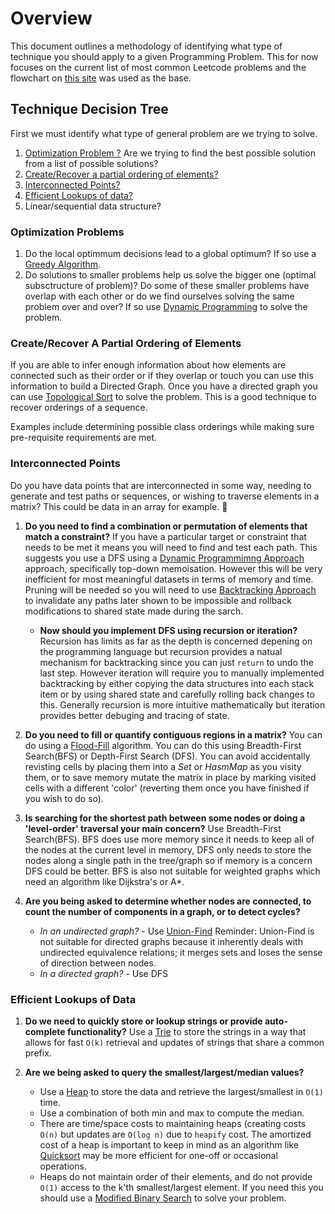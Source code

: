 # Overview
This document outlines a methodology of identifying what type of technique you
should apply to a given Programming Problem. This for now focuses on the
current list of most common Leetcode problems and the flowchart on [this
site](https://sebinsua.com/algorithmic-bathwater) was used as the base. 

## Technique Decision Tree 
First we must identify what type of general problem are we trying to solve. 

1. [Optimization Problem ?](#optimization-problems) Are we trying to find the 
   best possible solution from a list of possible solutions?
2. [Create/Recover a partial ordering of
   elements?](#create/recover-a-partial-ordering-of-elements)
3. [Interconnected Points?](#interconnected-points)
4. [Efficient Lookups of data?](#efficient-lookups-of-data)
5. Linear/sequential data structure?

### Optimization Problems

1. Do the local optimmum decisions lead to a global optimum? If so use a [Greedy
   Algorithm](GreedyTechniques/Greedy.md). 
2. Do solutions to smaller problems help us solve the bigger one (optimal
   subsctructure of problem)? Do some of these smaller problems have overlap
   with each other or do we find ourselves solving the same problem over and
   over? If so use [Dynamic
   Programming](RecursionAndDynamicProgramming/RecursionDynamicProgramming.md)
   to solve the problem.

### Create/Recover A Partial Ordering of Elements
If you are able to infer enough information about how elements are connected
such as their order or if they overlap or touch you can use this information
to build a Directed Graph. Once you have a directed graph you can use
[Topological Sort](TopologicalSort/TopologicalSort.md) to solve the problem.
This is a good technique to recover orderings of a sequence.

Examples include determining possible class orderings while making sure
pre-requisite requirements are met. 

### Interconnected Points
Do you have data points that are interconnected in some way, needing to
generate and test paths or sequences, or wishing to traverse elements in a
matrix? This could be data in an array for example. 

1. **Do you need to find a combination or permutation of elements that match a
   constraint?** If you have a particular target or constraint that needs to be
   met it means you will need to find and test each path. This suggests you use
   a DFS using a [Dynamic Programmimng
   Approach](RecursionAndDynamicProgramming/RecursionDynamicProgramming.md) 
   approach, specifically top-down memoisation. However this will be very 
   inefficient for most meaningful datasets  in terms of memory and time. 
   Pruning will be needed so you will need to use 
   [Backtracking Approach](Backtracking/Backtracking.md) to invalidate any 
   paths later shown to be impossible and rollback modifications to shared 
   state made during the sarch. 

   * **Now should you implement DFS using recursion or iteration?** Recursion
      has limits as far as the depth is concerned depening on the programming
      language but recursion provides a natual mechanism for backtracking since
      you can just `return` to undo the last step. However iteration will
      require you to manually implemented backtracking by either copying the
      data structures into each stack item or by using shared state and
      carefully rolling back changes to this. Generally recursion is more
      intuitive mathematically but iteration provides better debuging and
      tracing of state.

2. **Do you need to fill or quantify contiguous regions in a matrix?**
   You can do using a [Flood-Fill](Backtracking/FloodFill.md) algorithm. You
   can do this using Breadth-First Search(BFS) or Depth-First Search (DFS). You
   can avoid accidentally revisting cells by placing them into a *Set* or
   *HasmMap* as you visity them, or to save memory mutate the matrix in place
   by marking visited cells with a different 'color' (reverting them once you
   have finished if you wish to do so).

3. **Is searching for the shortest path between some nodes or doing a
   'level-order' traversal your main concern?**
   Use Breadth-First Search(BFS). BFS does use more memory since it needs to
   keep all of the nodes at the current level in memory, DFS only needs to
   store the nodes along a single path in the tree/graph so if memory is a
   concern DFS could be better. BFS is also not suitable for weighted graphs
   which need an algorithm like Dijkstra's or A*.
4. **Are you being asked to determine whether nodes are connected, to count the
   number of components in a graph, or to detect cycles?** 
    * *In an undirected graph?* - Use [Union-Find](UnionFind/UnionFind.md)
      Reminder: Union-Find is not suitable for directed graphs because it
      inherently deals with undirected equivalence relations; it merges sets
      and loses the sense of direction between nodes. 
    * *In a directed graph?* - Use DFS

### Efficient Lookups of Data
1. **Do we need to quickly store or lookup strings or provide auto-complete
   functionality?**
   Use a [Trie](Trie/Trie.md) to store the strings in a way that allows for
   fast `O(k)` retrieval and updates of strings that share a common prefix.

2. **Are we being asked to query the smallest/largest/median values?**
    * Use a [Heap](TwoHeaps/TwoHeaps.md) to store the data and retrieve the
      largest/smallest in `O(1)` time.
    * Use a combination of both min and max to compute the median.
    * There are time/space costs to maintaining heaps (creating costs `O(n)`
      but updates are `O(log n)` due to `heapify` cost. The amortized cost of
      a heap is important to keep in mind as an algorithm like
      [Quicksort](Sorting/Sorting.md) may be more efficient for one-off or
      occasional operations.
    * Heaps do not maintain order of their elements, and do not provide `O(1)`
      access to the k'th smallest/largest element. If you need this you should
      use a [Modified Binary
      Search](ModifiedBinarySearch/ModifiedBinarySearch.md) to solve your
      problem.
